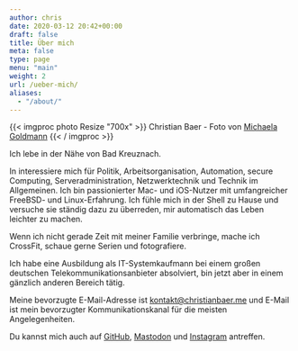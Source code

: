 ```yaml
---
author: chris
date: 2020-03-12 20:42+00:00
draft: false
title: Über mich
meta: false
type: page
menu: "main"
weight: 2
url: /ueber-mich/
aliases:
  - "/about/"
---
```


{{< imgproc photo Resize "700x" >}} Christian Baer - Foto von [Michaela Goldmann](https://goldmanngoldfrau.de) {{< / imgproc >}}

Ich lebe in der Nähe von Bad Kreuznach.

In interessiere mich für Politik, Arbeitsorganisation, Automation, secure Computing, Serveradministration, Netzwerktechnik und Technik im Allgemeinen. Ich bin passionierter Mac- und iOS-Nutzer mit umfangreicher FreeBSD- und Linux-Erfahrung. Ich fühle mich in der Shell zu Hause und versuche sie ständig dazu zu überreden, mir automatisch das Leben leichter zu machen.

Wenn ich nicht gerade Zeit mit meiner Familie verbringe, mache ich CrossFit, schaue gerne Serien und fotografiere.

Ich habe eine Ausbildung als IT-Systemkaufmann bei einem großen deutschen Telekommunikationsanbieter absolviert, bin jetzt aber in einem gänzlich anderen Bereich tätig.

Meine bevorzugte E-Mail-Adresse ist [kontakt@christianbaer.me](mailto:kontakt@christianbaer.me) und E-Mail ist mein bevorzugter Kommunikationskanal für die meisten Angelegenheiten.

Du kannst mich auch auf [GitHub](https://github.com/chrisb86), [Mastodon](https://chaos.social/@chbaer) und [Instagram](https://www.instagram.com/_chbaer/) antreffen.
